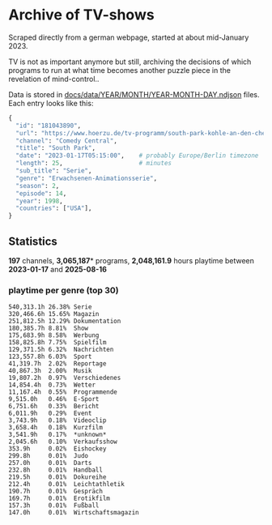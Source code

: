 # Archive of TV-shows

Scraped directly from a german webpage, started at about mid-January 2023.

TV is not as important anymore but still, archiving the decisions of which programs to run at what time
becomes another puzzle piece in the revelation of mind-control.. 

Data is stored in [docs/data/YEAR/MONTH/YEAR-MONTH-DAY.ndjson](docs/data/) files. 
Each entry looks like this:

```python
{
  "id": "181043890", 
  "url": "https://www.hoerzu.de/tv-programm/south-park-kohle-an-den-chefkoch/bid_181043890/", 
  "channel": "Comedy Central", 
  "title": "South Park", 
  "date": "2023-01-17T05:15:00",    # probably Europe/Berlin timezone 
  "length": 25,                     # minutes 
  "sub_title": "Serie", 
  "genre": "Erwachsenen-Animationsserie", 
  "season": 2, 
  "episode": 14, 
  "year": 1998, 
  "countries": ["USA"],
}
```

## Statistics

**197** channels, **3,065,187*** programs, **2,048,161.9** hours playtime between **2023-01-17** and **2025-08-16**


### playtime per genre (top 30)

    540,313.1h 26.38% Serie
    320,466.6h 15.65% Magazin
    251,812.5h 12.29% Dokumentation
    180,385.7h 8.81%  Show
    175,683.9h 8.58%  Werbung
    158,825.8h 7.75%  Spielfilm
    129,371.5h 6.32%  Nachrichten
    123,557.8h 6.03%  Sport
    41,319.7h  2.02%  Reportage
    40,867.3h  2.00%  Musik
    19,807.2h  0.97%  Verschiedenes
    14,854.4h  0.73%  Wetter
    11,167.4h  0.55%  Programmende
    9,515.0h   0.46%  E-Sport
    6,751.6h   0.33%  Bericht
    6,011.9h   0.29%  Event
    3,743.9h   0.18%  Videoclip
    3,658.4h   0.18%  Kurzfilm
    3,541.9h   0.17%  *unknown*
    2,045.6h   0.10%  Verkaufsshow
    353.9h     0.02%  Eishockey
    299.8h     0.01%  Judo
    257.0h     0.01%  Darts
    232.8h     0.01%  Handball
    219.5h     0.01%  Dokureihe
    212.4h     0.01%  Leichtathletik
    190.7h     0.01%  Gespräch
    169.7h     0.01%  Erotikfilm
    157.3h     0.01%  Fußball
    147.0h     0.01%  Wirtschaftsmagazin
